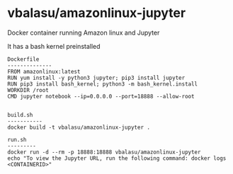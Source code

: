 # vbalasu/amazonlinux-jupyter
Docker container running Amazon linux and Jupyter

It has a bash kernel preinstalled

```
Dockerfile
--------------
FROM amazonlinux:latest
RUN yum install -y python3 jupyter; pip3 install jupyter
RUN pip3 install bash_kernel; python3 -m bash_kernel.install
WORKDIR /root
CMD jupyter notebook --ip=0.0.0.0 --port=18888 --allow-root


build.sh
-----------
docker build -t vbalasu/amazonlinux-jupyter .

run.sh
---------
docker run -d --rm -p 18888:18888 vbalasu/amazonlinux-jupyter
echo "To view the Jupyter URL, run the following command: docker logs <CONTAINERID>"
```
